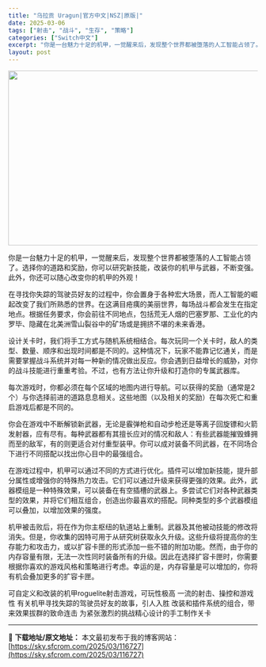 ```yaml
---
title: "乌拉贡 Uragun|官方中文|NSZ|原版|"
date: 2025-03-06
tags: ["射击", "战斗", "生存", "策略"]
categories: ["Switch中文"]
excerpt: "你是一台魅力十足的机甲，一觉醒来后，发现整个世界都被堕落的人工智能占领了。选择你的道路和奖励，你可以研究新技能，改装你的机甲与武器，不断变强。此外，你还可以随心改变你的机甲的外观！ 在寻找你失踪的驾驶员好友的过程中，你会置身于各种宏大场景，而人工智能的崛起改变了我们所熟悉的世界。在这满目疮痍的美丽世&hellip;"
layout: post
---
```


<img class="aligncenter size-full wp-image-116733" src="https://sky.sfcrom.com/wp-content/uploads/2025/03/2025030609395631.webp" alt="" width="616" height="353" />

你是一台魅力十足的机甲，一觉醒来后，发现整个世界都被堕落的人工智能占领了。选择你的道路和奖励，你可以研究新技能，改装你的机甲与武器，不断变强。此外，你还可以随心改变你的机甲的外观！

在寻找你失踪的驾驶员好友的过程中，你会置身于各种宏大场景，而人工智能的崛起改变了我们所熟悉的世界。在这满目疮痍的美丽世界，每场战斗都会发生在指定地点。根据任务要求，你会前往不同地点，包括荒无人烟的巴塞罗那、工业化的内罗毕、隐藏在北美洲雪山裂谷中的矿场或是拥挤不堪的未来香港。

设计关卡时，我们将手工方式与随机系统相结合。每次玩同一个关卡时，敌人的类型、数量、顺序和出现时间都是不同的。这种情况下，玩家不能靠记忆通关，而是需要掌握战斗系统并对每一种新的情况做出反应。你会遇到日益增长的威胁，对你的战斗技能进行重重考验。不过，也有方法让你升级和打造你的专属武器库。

每次游戏时，你都必须在每个区域的地图内进行导航。可以获得的奖励（通常是2个）与你选择前进的道路息息相关。这些地图（以及相关的奖励）在每次死亡和重启游戏后都是不同的。

你会在游戏中不断解锁新武器，无论是霰弹枪和自动步枪还是等离子回旋镖和火箭发射器，应有尽有。每种武器都有其擅长应对的情况和敌人：有些武器能摧毁蜂拥而至的敌军，有的则更适合对付重型装甲。你可以成对装备不同武器，在不同场合下进行不同搭配以找出你心目中的最强组合。

在游戏过程中，机甲可以通过不同的方式进行优化。插件可以增加新技能，提升部分属性或增强你的特殊热力攻击。它们可以通过升级来获得更强的效果。此外，武器模组是一种特殊效果，可以装备在有空插槽的武器上。多尝试它们对各种武器类型的效果，并将它们相互组合，创造出你最喜欢的搭配。同种类型的多个武器模组可以叠加，以增加效果的强度。

机甲被击败后，将在作为你主枢纽的轨道站上重制。武器及其他被动技能的修改将消失。但是，你收集的因特可用于从研究树获取永久升级。这些升级将提高你的生存能力和攻击力，或以扩容卡匣的形式添加一些不错的附加功能。然而，由于你的内存容量有限，无法一次性同时装备所有的升级。因此在选择扩容卡匣时，你需要根据你喜欢的游戏风格和策略进行考虑。幸运的是，内存容量是可以增加的，你将有机会叠加更多的扩容卡匣。

可自定义和改装的机甲roguelite射击游戏，可玩性极高
一流的射击、操控和游戏性
有关机甲寻找失踪的驾驶员好友的故事，引人入胜
改装和插件系统的组合，带来效果拔群的致命连击
为紧张激烈的挑战精心设计的手工制作关卡

---
📖 **下载地址/原文地址：** 本文最初发布于我的博客网站：[https://sky.sfcrom.com/2025/03/116727](https://sky.sfcrom.com/2025/03/116727)

